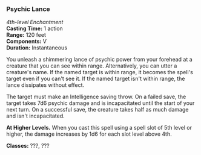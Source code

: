 ### Psychic Lance
*4th-level Enchantment*  
**Casting Time:** 1 action  
**Range:** 120 feet  
**Components:** V  
**Duration:** Instantaneous  

You unleash a shimmering lance of psychic power from your forehead at a creature that you can see within range. Alternatively, you can utter a creature's name. If the named target is within range, it becomes the spell's target even if you can't see it. If the named target isn't within range, the lance dissipates without effect.

The target must make an Intelligence saving throw. On a failed save, the target takes 7d6 psychic damage and is incapacitated until the start of your next turn. On a successful save, the creature takes half as much damage and isn't incapacitated.

**At Higher Levels.** When you cast this spell using a spell slot of 5th level or higher, the damage increases by 1d6 for each slot level above 4th.

**Classes:** ???, ???